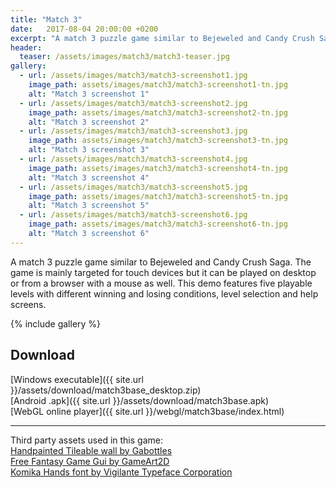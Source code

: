 ```yaml
---
title: "Match 3"
date:   2017-08-04 20:00:00 +0200
excerpt: "A match 3 puzzle game similar to Bejeweled and Candy Crush Saga."
header:
  teaser: /assets/images/match3/match3-teaser.jpg
gallery:
  - url: /assets/images/match3/match3-screenshot1.jpg
    image_path: assets/images/match3/match3-screenshot1-tn.jpg
    alt: "Match 3 screenshot 1"
  - url: /assets/images/match3/match3-screenshot2.jpg
    image_path: assets/images/match3/match3-screenshot2-tn.jpg
    alt: "Match 3 screenshot 2"
  - url: /assets/images/match3/match3-screenshot3.jpg
    image_path: assets/images/match3/match3-screenshot3-tn.jpg
    alt: "Match 3 screenshot 3"
  - url: /assets/images/match3/match3-screenshot4.jpg
    image_path: assets/images/match3/match3-screenshot4-tn.jpg
    alt: "Match 3 screenshot 4"
  - url: /assets/images/match3/match3-screenshot5.jpg
    image_path: assets/images/match3/match3-screenshot5-tn.jpg
    alt: "Match 3 screenshot 5"
  - url: /assets/images/match3/match3-screenshot6.jpg
    image_path: assets/images/match3/match3-screenshot6-tn.jpg
    alt: "Match 3 screenshot 6"
---
```


A match 3 puzzle game similar to Bejeweled and Candy Crush Saga. The game is mainly targeted for touch devices but it can be played on desktop or from a browser with a mouse as well. This demo features five playable levels with different winning and losing conditions, level selection and help screens.

{% include gallery %}

## Download
[Windows executable]({{ site.url }}/assets/download/match3base_desktop.zip)  
[Android .apk]({{ site.url }}/assets/download/match3base.apk)  
[WebGL online player]({{ site.url }}/webgl/match3base/index.html)

****

Third party assets used in this game:  
[Handpainted Tileable wall by Gabottles](https://opengameart.org/content/handpainted-tileable-wall)  
[Free Fantasy Game Gui by GameArt2D](http://www.gameart2d.com/free-fantasy-game-gui.html)  
[Komika Hands font by Vigilante Typeface Corporation](http://www.dafont.com/komika-hands.font)  
